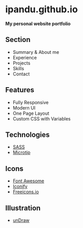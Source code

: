 # ipandu.github.io
**My personal website portfolio**

## Section 
* Summary & About me
* Experience
* Projects
* Skills
* Contact

## Features
* Fully Responsive
* Modern UI
* One Page Layout
* Custom CSS with Variables

## Technologies
* [SASS](https://sass-lang.com/)
* [Microtip](https://github.com/ghosh/microtip)

## Icons
* [Font Awesome](https://fontawesome.com/)
* [Iconify](https://iconify.design/)
* [Freeicons.io](https://www.freeicons.io/)

## Illustration
* [unDraw](https://undraw.co/)